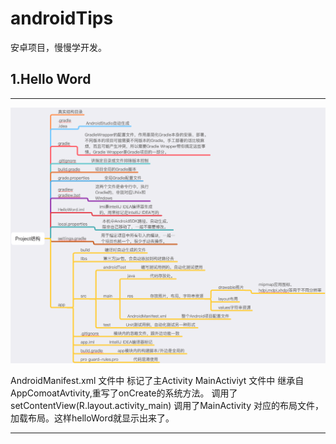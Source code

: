 # androidTips
安卓项目，慢慢学开发。

## 1.Hello Word
- - - -
![](1.HelloWord/logicImage.png)

AndroidManifest.xml 文件中 标记了主Activity
MainActiviyt  文件中 继承自AppComoatAvtivity,重写了onCreate的系统方法。 调用了setContentView(R.layout.activity_main) 调用了MainActivity
对应的布局文件，加载布局。这样helloWord就显示出来了。

- - - -

















